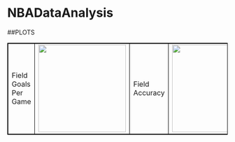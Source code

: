 # NBADataAnalysis

##PLOTS


<table style="border: 1px solid black;">
            <tr>
                <td  style="border: 1px solid black ;">
                    Field Goals Per Game
                </td>
                <td  style="border: 1px solid black ;">
                    <img src="https://github.com/abhirajbhattashali/NBADataAnalysis/assets/60516848/d96e96d4-3935-4767-a434-029b97d5895d" width="200">
                </td>
                <td  style="border: 1px solid black ;">
                   Field Accuracy
                </td>
                <td  style="border: 1px solid black ;">
                    <img src="https://github.com/abhirajbhattashali/NBADataAnalysis/assets/60516848/e2095558-d086-4b2b-9ea7-6f527c8937a6"   width="200">
                </td>
           <td  style="border: 1px solid black ;">
                  Salary Per Point
                </td>
                <td  style="border: 1px solid black ;">
                    <img src="https://github.com/abhirajbhattashali/NBADataAnalysis/assets/60516848/9126dba6-3647-4099-a850-cac715bf324a"   width="200">
                </td>
            </tr>
</table>
